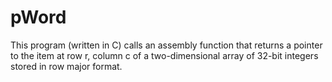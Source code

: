# pWord
This program (written in C) calls an assembly function that returns a pointer to the item at row r, column c of a two-dimensional array of 32-bit integers stored in row major format.
